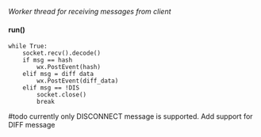 *Worker thread for receiving messages from client*

#### run()
	while True:
		socket.recv().decode()
		if msg == hash
			wx.PostEvent(hash)
		elif msg = diff data
			wx.PostEvent(diff_data)
		elif msg == !DIS
			socket.close()
			break
		



#todo currently only DISCONNECT message is supported.
Add support for DIFF message
